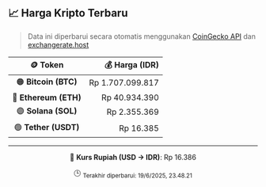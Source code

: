

<!-- HARGA_KRIPTO -->
## 📈 Harga Kripto Terbaru

> Data ini diperbarui secara otomatis menggunakan [CoinGecko API](https://www.coingecko.com/) dan [exchangerate.host](https://exchangerate.host/)

<div align="center">

| 🪙 Token | 💰 Harga (IDR) |
|:------:|---------------:|
| 🟠 **Bitcoin (BTC)**   | Rp 1.707.099.817 |
| 🔵 **Ethereum (ETH)**  | Rp 40.934.390 |
| 🟣 **Solana (SOL)**    | Rp 2.355.369 |
| 🟢 **Tether (USDT)**   | Rp 16.385 |

---

💱 **Kurs Rupiah (USD → IDR)**: Rp 16.386

🕒 <sub>Terakhir diperbarui: 19/6/2025, 23.48.21</sub>

</div>
<!-- /HARGA_KRIPTO -->